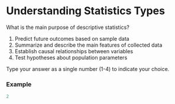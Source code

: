 # Understanding Statistics Types

What is the main purpose of descriptive statistics?

1. Predict future outcomes based on sample data
2. Summarize and describe the main features of collected data
3. Establish causal relationships between variables
4. Test hypotheses about population parameters

Type your answer as a single number (1-4) to indicate your choice.

### Example

```R
2
```